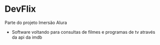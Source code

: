 # DevFlix
Parte do projeto Imersão Alura

- Software voltando para consultas de filmes e programas de tv através da api da imdb
